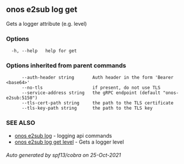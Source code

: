 ## onos e2sub log get

Gets a logger attribute (e.g. level)

### Options

```
  -h, --help   help for get
```

### Options inherited from parent commands

```
      --auth-header string       Auth header in the form 'Bearer <base64>'
      --no-tls                   if present, do not use TLS
      --service-address string   the gRPC endpoint (default "onos-e2sub:5150")
      --tls-cert-path string     the path to the TLS certificate
      --tls-key-path string      the path to the TLS key
```

### SEE ALSO

* [onos e2sub log](onos_e2sub_log.md)	 - logging api commands
* [onos e2sub log get level](onos_e2sub_log_get_level.md)	 - Gets a logger level

###### Auto generated by spf13/cobra on 25-Oct-2021

